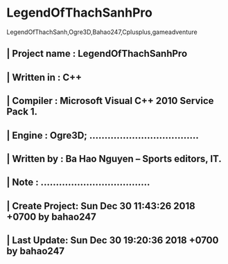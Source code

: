 # LegendOfThachSanhPro
LegendOfThachSanh,Ogre3D,Bahao247,Cplusplus,gameadventure

| Project name : LegendOfThachSanhPro                                                        
---------------------------------------------------------------------------------------
| Written in : C++                                                     
---------------------------------------------------------------------------------------
| Compiler   : Microsoft Visual C++ 2010 Service Pack 1.                               
---------------------------------------------------------------------------------------
| Engine     : Ogre3D; ....................................                                                                     
---------------------------------------------------------------------------------------
| Written by : Ba Hao Nguyen – Sports editors, IT.                                
---------------------------------------------------------------------------------------
| Note       : ....................................                                
---------------------------------------------------------------------------------------
| Create Project: Sun Dec 30 11:43:26 2018 +0700 by bahao247                                                     
---------------------------------------------------------------------------------------
| Last Update: Sun Dec 30 19:20:36 2018 +0700 by bahao247                                                          
---------------------------------------------------------------------------------------

